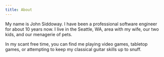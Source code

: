 ```yaml
---
title: About
---
```


My name is John Siddoway. I have been a professional software engineer for about 10 years now.  I live in the Seattle, WA, area with my wife, our two kids, and our menagerie of pets.

In my scant free time, you can find me playing video games, tabletop games, or attempting to keep my classical guitar skills up to snuff.